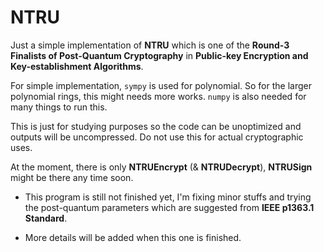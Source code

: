 # NTRU
Just a simple implementation of **NTRU** which is one of the **Round-3 Finalists of Post-Quantum Cryptography** in **Public-key Encryption and Key-establishment Algorithms**.

For simple implementation, `sympy` is used for polynomial. So for the larger polynomial rings, this might needs more works. `numpy` is also needed for many things to run this.

This is just for studying purposes so the code can be unoptimized and outputs will be uncompressed. Do not use this for actual cryptographic uses.

At the moment, there is only **NTRUEncrypt** (& **NTRUDecrypt**), **NTRUSign** might be there any time soon.

- This program is still not finished yet, I'm fixing minor stuffs and trying the post-quantum parameters which are suggested from **IEEE p1363.1 Standard**.

- More details will be added when this one is finished.
